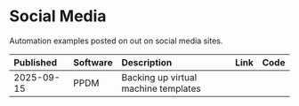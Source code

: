 # Social Media
Automation examples posted on out on social media sites.

| Published   | Software | Description                                 | Link  | Code |
| :-----------| :--------| :-------------------------------------------| :----:| :---:|
| 2025-09-15  | PPDM     | Backing up virtual machine templates        |       |      |
